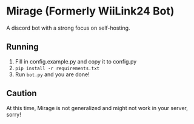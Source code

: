 # Mirage (Formerly WiiLink24 Bot)
A discord bot with a strong focus on self-hosting.

## Running
1. Fill in config.example.py and copy it to config.py
2. `pip install -r requirements.txt`
3. Run `bot.py` and you are done!

## Caution
At this time, Mirage is not generalized and might not work in your server, sorry!
